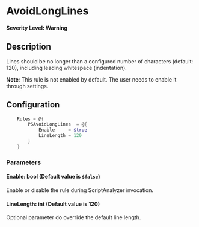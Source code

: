 # AvoidLongLines

**Severity Level: Warning**

## Description

Lines should be no longer than a configured number of characters (default: 120), including leading whitespace (indentation).

**Note**: This rule is not enabled by default. The user needs to enable it through settings.

## Configuration

```powershell
    Rules = @{
        PSAvoidLongLines  = @{
            Enable     = $true
            LineLength = 120
        }
    }
```

### Parameters

#### Enable: bool (Default value is `$false`)

Enable or disable the rule during ScriptAnalyzer invocation.

#### LineLength: int (Default value is 120)

Optional parameter do override the default line length.
